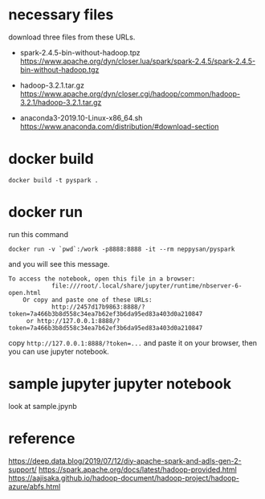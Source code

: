 # necessary files

download three files from these URLs.

* spark-2.4.5-bin-without-hadoop.tpz
https://www.apache.org/dyn/closer.lua/spark/spark-2.4.5/spark-2.4.5-bin-without-hadoop.tgz

* hadoop-3.2.1.tar.gz
https://www.apache.org/dyn/closer.cgi/hadoop/common/hadoop-3.2.1/hadoop-3.2.1.tar.gz

* anaconda3-2019.10-Linux-x86_64.sh
https://www.anaconda.com/distribution/#download-section

# docker build

```
docker build -t pyspark .
```

# docker run
run this command

```
docker run -v `pwd`:/work -p8888:8888 -it --rm neppysan/pyspark
```

and you will see this message.

```
To access the notebook, open this file in a browser:
			file:///root/.local/share/jupyter/runtime/nbserver-6-open.html
	Or copy and paste one of these URLs:
			http://2457d17b9863:8888/?token=7a466b3b8d558c34ea7b62ef3b6da95ed83a403d0a210847
	 or http://127.0.0.1:8888/?token=7a466b3b8d558c34ea7b62ef3b6da95ed83a403d0a210847
```

copy `http://127.0.0.1:8888/?token=...` and paste it on your browser, then you can use jupyter notebook.


# sample jupyter jupyter notebook

look at sample.jpynb

# reference

https://deep.data.blog/2019/07/12/diy-apache-spark-and-adls-gen-2-support/
https://spark.apache.org/docs/latest/hadoop-provided.html
https://aajisaka.github.io/hadoop-document/hadoop-project/hadoop-azure/abfs.html
